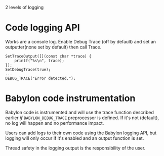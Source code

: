 2 levels of logging

# Code logging API
Works are a console log. Enable Debug Trace (off by default) and set an outputter(none set by default) then call Trace.
```
SetTraceOutput([](const char *trace) {
    printf("%s\n", trace);
});
SetDebugTrace(true);
...
DEBUG_TRACE("Error detected.");
```

# Babylon code instrumentation
Babylon code is instrumented and will use the trace function described earlier _if_ `BABYLON_DEBUG_TRACE` preprocessor is defined. If it's not (default), no log will happen and no performance impact.

Users can add logs to their own code using the Babylon logging API, but logging will only occur if it's enabled and an output function is set.

Thread safety in the logging output is the responsibility of the user.

